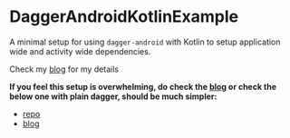 # DaggerAndroidKotlinExample

A minimal setup for using `dagger-android` with Kotlin to setup application wide and activity wide dependencies.

Check my [blog](http://www.albertgao.xyz/2018/04/18/dependency-injection-on-android-with-dagger-android-and-kotlin/) for my details

**If you feel this setup is overwhelming, do check the [blog](http://www.albertgao.xyz/2018/04/18/dependency-injection-on-android-with-dagger-android-and-kotlin/) or check the below one with plain dagger, should be much simpler:**

- [repo](https://github.com/Albert-Gao/PlainDaggerKotlinAndroid)
- [blog](http://www.albertgao.xyz/2018/04/17/dependency-injection-on-android-using-dagger-and-kotlin-in-minutes/)